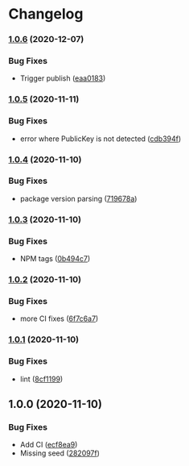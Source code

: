 # Changelog

### [1.0.6](https://www.github.com/dxos/crypto/compare/v1.0.5...v1.0.6) (2020-12-07)


### Bug Fixes

* Trigger publish ([eaa0183](https://www.github.com/dxos/crypto/commit/eaa018382aa2617607a5381498e3985829b08d6b))

### [1.0.5](https://www.github.com/dxos/crypto/compare/v1.0.4...v1.0.5) (2020-11-11)


### Bug Fixes

* error where PublicKey is not detected ([cdb394f](https://www.github.com/dxos/crypto/commit/cdb394f7f3d0a6ea53160d9615140bffd45a513b))

### [1.0.4](https://www.github.com/dxos/crypto/compare/v1.0.3...v1.0.4) (2020-11-10)


### Bug Fixes

* package version parsing ([719678a](https://www.github.com/dxos/crypto/commit/719678a1574d5884a45dc639d9f2a6e46052130a))

### [1.0.3](https://www.github.com/dxos/crypto/compare/v1.0.2...v1.0.3) (2020-11-10)


### Bug Fixes

* NPM tags ([0b494c7](https://www.github.com/dxos/crypto/commit/0b494c7fc641f260f9be83a85ddd1c22ecbaad69))

### [1.0.2](https://www.github.com/dxos/crypto/compare/v1.0.1...v1.0.2) (2020-11-10)


### Bug Fixes

* more CI fixes ([6f7c6a7](https://www.github.com/dxos/crypto/commit/6f7c6a71f257af0ce0f4d0ecc52195751eab5dc7))

### [1.0.1](https://www.github.com/dxos/crypto/compare/v1.0.0...v1.0.1) (2020-11-10)


### Bug Fixes

* lint ([8cf1199](https://www.github.com/dxos/crypto/commit/8cf1199d6fdcabb679187c15c5a6f3f93197ffbf))

## 1.0.0 (2020-11-10)


### Bug Fixes

* Add CI ([ecf8ea9](https://www.github.com/dxos/crypto/commit/ecf8ea9c02e5874b617a0d27c58afebd96e329a9))
* Missing seed ([282097f](https://www.github.com/dxos/crypto/commit/282097fb2595a5d3f3b910a0a2445476365b6432))
